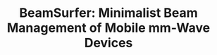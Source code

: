 ---
title: "BeamSurfer: Minimalist Beam Management of Mobile mm-Wave Devices"
authors:
- Venkata Siva Santosh Ganji
- admin
- Francisco A Espinal
- P. R. Kumar
# author_notes:
# - "Equal contribution"
# - "Equal contribution"
# date: "2023-04-27T00:00:00Z"
# doi: ""

# Schedule page publish date (NOT publication's date).
publishDate: "2022-04-27T00:00:00Z"

# Publication type.
# Accepts a single type but formatted as a YAML list (for Hugo requirements).
# Enter a publication type from the CSL standard.
publication_types: ["article-journal"]

# Publication name and optional abbreviated publication name.
publication: "*IEEE Transactions on Wireless Communications*"
publication_short: ""

tags:
- 5G mmWave
featured: false

# links:
# - name: ""
#   url: ""
url_pdf: https://ieeexplore.ieee.org/document/9769979
# url_code: 'https://github.com/HugoBlox/hugo-blox-builder'
# url_dataset: ''
# url_poster: ''
# url_project: ''
# url_slides: ''
# url_source: ''
# url_video: ''
---